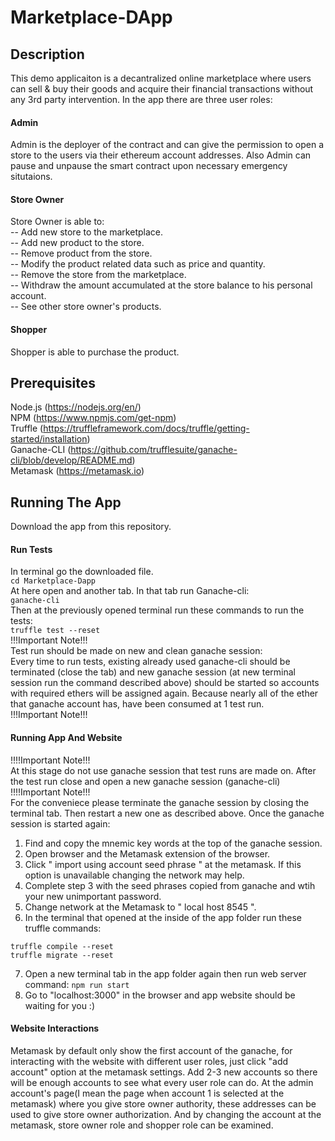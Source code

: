 # Marketplace-DApp
## Description
This demo applicaiton is a decantralized online marketplace where users can sell & buy their goods and acquire their financial transactions without any 3rd party intervention. In the app there are three user roles:
#### Admin
Admin is the deployer of the contract and can give the permission to open a store to the users via their ethereum account addresses. Also Admin can pause and unpause the smart contract upon necessary emergency situtaions.
#### Store Owner
Store Owner is able to:  
-- Add new store to the marketplace.  
-- Add new product to the store.  
-- Remove product from the store.  
-- Modify the product related data such as price and quantity.  
-- Remove the store from the marketplace.  
-- Withdraw the amount accumulated at the store balance to his personal account.  
-- See other store owner's products.
#### Shopper
Shopper is able to purchase the product.
## Prerequisites
Node.js (https://nodejs.org/en/)  
NPM (https://www.npmjs.com/get-npm)  
Truffle (https://truffleframework.com/docs/truffle/getting-started/installation)   
Ganache-CLI (https://github.com/trufflesuite/ganache-cli/blob/develop/README.md)  
Metamask (https://metamask.io)
## Running The App
Download the app from this repository.
#### Run Tests
In terminal go the downloaded file.  
```cd Marketplace-Dapp```  
At here open and another tab. In that tab run Ganache-cli:    
```ganache-cli```  
Then at the previously opened terminal run these commands to run the tests:    
``` truffle test --reset ```  
!!!Important Note!!!  
Test run should be made on new and clean ganache session:  
Every time to run tests, existing already used ganache-cli should be terminated (close the tab) and new ganache session (at new terminal session run the command described above) should be started so accounts with required ethers will be assigned again. Because nearly all of the ether that ganache account has, have been consumed at 1 test run.  
!!!Important Note!!!  
#### Running App And Website
!!!!Important Note!!!  
At this stage do not use ganache session that test runs are made on. After the test run close and open a new ganache session (ganache-cli)
!!!!Important Note!!!  
For the conveniece please terminate the ganache session by closing the terminal tab. Then restart a new one as described above. Once the ganache session is started again:  
1. Find and copy the mnemic key words at the top of the ganache session.  
2. Open browser and the Metamask extension of the browser.
3. Click " import using account seed phrase " at the metamask. If this option is unavailable changing the network may help.  
4. Complete step 3 with the seed phrases copied from ganache and wtih your new unimportant password. 
5. Change network at the Metamask to " local host 8545 ".   
6. In the terminal that opened at the inside of the app folder run these truffle commands:  
```
truffle compile --reset
truffle migrate --reset
```
7. Open a new terminal tab in the app folder again then run web server command:
```npm run start```
8. Go to "localhost:3000" in the browser and app website should be waiting for you :)
#### Website Interactions
Metamask by default only show the first account of the ganache, for interacting with the website with different user roles, just click "add account" option at the metamask settings. Add 2-3 new accounts so there will be enough accounts to see what every user role can do. At the admin account's page(I mean the page when account 1 is selected at the metamask) where you give store owner authority, these addresses can be used to give store owner authorization. And by changing the account at the metamask, store owner role and shopper role can be examined.




